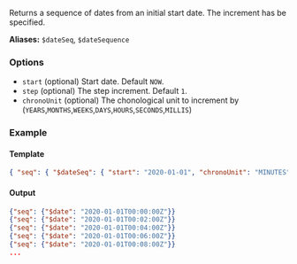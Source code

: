 Returns a sequence of dates from an initial start date. The increment has be specified.

**Aliases:** `$dateSeq`, `$dateSequence`

### Options

- `start` (optional) Start date. Default `NOW`.
- `step` (optional) The step increment. Default `1`.
- `chronoUnit` (optional) The chonological unit to increment by (`YEARS`,`MONTHS`,`WEEKS`,`DAYS`,`HOURS`,`SECONDS`,`MILLIS`)

### Example

#### Template
```json
{ "seq": { "$dateSeq": { "start": "2020-01-01", "chronoUnit": "MINUTES", "step": 2 } } }
```
#### Output
```json
{"seq": {"$date": "2020-01-01T00:00:00Z"}}
{"seq": {"$date": "2020-01-01T00:02:00Z"}}
{"seq": {"$date": "2020-01-01T00:04:00Z"}}
{"seq": {"$date": "2020-01-01T00:06:00Z"}}
{"seq": {"$date": "2020-01-01T00:08:00Z"}}
...
```